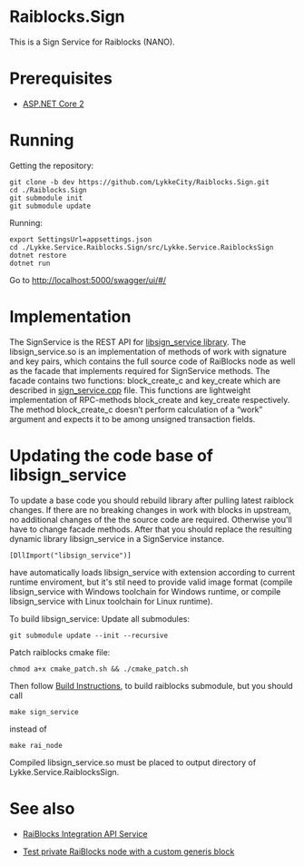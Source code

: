 # Raiblocks.Sign
This is a Sign Service for Raiblocks (NANO).

# Prerequisites

- [ASP.NET Core 2](https://docs.microsoft.com/en-us/aspnet/core/getting-started)

# Running
 
Getting the repository:
```
git clone -b dev https://github.com/LykkeCity/Raiblocks.Sign.git 
cd ./Raiblocks.Sign
git submodule init
git submodule update
```

Running:
```
export SettingsUrl=appsettings.json
cd ./Lykke.Service.Raiblocks.Sign/src/Lykke.Service.RaiblocksSign
dotnet restore
dotnet run
```
Go to [http://localhost:5000/swagger/ui/#/](http://localhost:5000/swagger/ui/#/)

# Implementation

The SignService is the REST API for [libsign_service library](https://github.com/LykkeCity/Raiblocks.SignFacade). The libsign_service.so is an implementation of methods of work with signature and key pairs, which contains the full source code of RaiBlocks node as well as the facade that implements required for SignService methods. The facade contains two functions: block_create_c and key_create which are described in [sign_service.cpp](https://github.com/LykkeCity/Raiblocks.SignFacade) file. This functions are lightweight implementation of RPC-methods block_create and key_create respectively. The method block_create_c doesn’t perform calculation of a “work” argument and expects it to be among unsigned transaction fields.


# Updating the code base of libsign_service

To update a base code you should rebuild library after pulling latest raiblock changes. If there are no breaking changes in work with blocks in upstream, no additional changes of the the source code are required. Otherwise you'll have to change facade methods. After that you should replace the resulting dynamic library libsign_service in a SignService instance.
```
[DllImport("libsign_service")]
```
have automatically loads libsign_service with extension according to current runtime enviroment, but it's stil need to provide valid image format (compile libsign_service with Windows toolchain for Windows runtime, or compile libsign_service with Linux toolchain for Linux runtime).

To build libsign_service:
Update all submodules:
```
git submodule update --init --recursive
```

Patch raiblocks cmake file:
```
chmod a+x cmake_patch.sh && ./cmake_patch.sh
```

Then follow [Build Instructions](https://github.com/nanocurrency/raiblocks/wiki/Build-Instructions), to build raiblocks submodule, but you should call
```
make sign_service 
```
instead of 
```
make rai_node
```

Compiled libsign_service.so must be placed to output directory of Lykke.Service.RaiblocksSign.

# See also
 - [RaiBlocks Integration API Service](https://github.com/LykkeCity/Raiblocks.Api)

 - [Test private RaiBlocks node with a custom generis block](https://github.com/artem-kruglov/raiblocks/tree/testnet)
